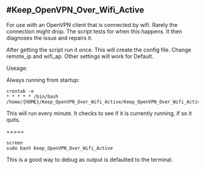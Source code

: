 #Keep_OpenVPN_Over_Wifi_Active
------

For use with an OpenVPN client that is connected by wifi. Rarely the connection might drop. The script tests for when this happens. It then diagnoses the issue and repairs it.

After getting the script run it once. This will create the config file.
Change remote_ip and wifi_ap. Other settings will work for Default.

Useage:

Always running from startup:

```
crontab -e
* * * * * /bin/bash /home/{HOME}/Keep_OpenVPN_Over_Wifi_Active/Keep_OpenVPN_Over_Wifi_Active
```
This will run every minute. It checks to see if it is currently running, if so it quits.

=====
```
screen
sudo bash Keep_OpenVPN_Over_Wifi_Active
```
This is a good way to debug as output is defaulted to the terminal.
